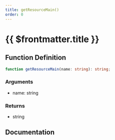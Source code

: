 ```yaml
---
title: getResourceMain()
order: 0
---
```


# {{ $frontmatter.title }}

<!--@include: ./getResourceMain_partial_header.md-->

## Function Definition

```ts
function getResourceMain(name: string): string;
```

### Arguments

* name: string

### Returns

* string

## Documentation

<!--@include: ./getResourceMain_partial_footer.md-->
